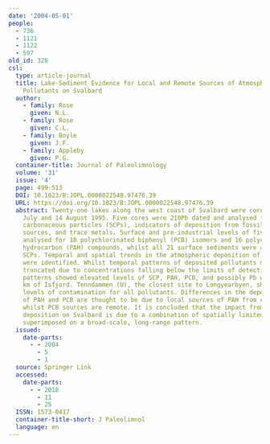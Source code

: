 ```yaml
---
date: '2004-05-01'
people:
  - 736
  - 1121
  - 1122
  - 597
old_id: 328
csl:
  type: article-journal
  title: Lake-Sediment Evidence for Local and Remote Sources of Atmospherically Deposited
    Pollutants on Svalbard
  author:
    - family: Rose
      given: N.L.
    - family: Rose
      given: C.L.
    - family: Boyle
      given: J.F.
    - family: Appleby
      given: P.G.
  container-title: Journal of Paleolimnology
  volume: '31'
  issue: '4'
  page: 499-513
  DOI: 10.1023/B:JOPL.0000022548.97476.39
  URL: https://doi.org/10.1023/B:JOPL.0000022548.97476.39
  abstract: Twenty-one lakes along the west coast of Svalbard were cored between 28
    July and 14 August 1995. Five cores were 210Pb dated and analysed for spheroidal
    carbonaceous particles (SCPs), indicators of deposition from fossil-fuel combustion
    sources, and trace metals. Surface and pre-industrial levels of five cores were
    analysed for 10 polychlorinated biphenyl (PCB) isomers and 16 polycyclic aromatic
    hydrocarbon (PAH) compounds, whilst all 21 surface sediments were analysed for
    SCPs. Temporal and spatial trends in the atmospheric deposition of pollutants
    were identified. Whilst temporal patterns of deposited pollutants may have been
    truncated due to concentrations falling below the limits of detection, spatial
    patterns showed elevated levels of SCP, PAH, PCB, and possibly Pb within 60–70
    km of Isfjord. Tenndammen (U), the closest site to Longyearbyen, showed the highest
    levels of contamination for all pollutants. Differences in the deposition patterns
    of PAH and PCB are thought to be due to local sources of PAH from coal combustion
    whilst PCB sources are remote. It is concluded that the impact from atmospheric
    deposition on Svalbard is due to a combination of spatially limited local sources
    superimposed on a broad-scale, long-range pattern.
  issued:
    date-parts:
      - - 2004
        - 5
        - 1
  source: Springer Link
  accessed:
    date-parts:
      - - 2018
        - 11
        - 25
  ISSN: 1573-0417
  container-title-short: J Paleolimnol
  language: en
---
```

